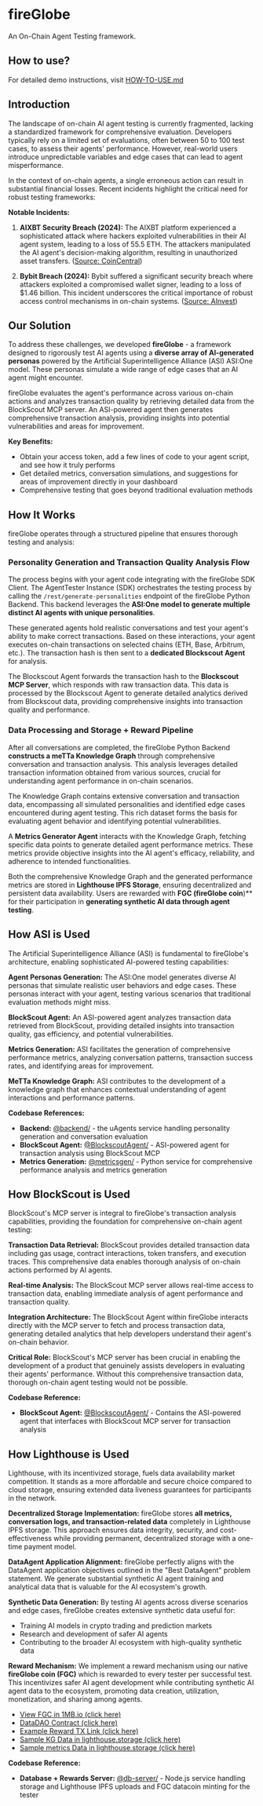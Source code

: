 # fireGlobe

An On-Chain Agent Testing framework.

## How to use?

For detailed demo instructions, visit [HOW-TO-USE.md](HOW-TO-USE.md)


## Introduction

The landscape of on-chain AI agent testing is currently fragmented, lacking a standardized framework for comprehensive evaluation. Developers typically rely on a limited set of evaluations, often between 50 to 100 test cases, to assess their agents' performance. However, real-world users introduce unpredictable variables and edge cases that can lead to agent misperformance.

In the context of on-chain agents, a single erroneous action can result in substantial financial losses. Recent incidents highlight the critical need for robust testing frameworks:

**Notable Incidents:**

1. **AIXBT Security Breach (2024):** The AIXBT platform experienced a sophisticated attack where hackers exploited vulnerabilities in their AI agent system, leading to a loss of 55.5 ETH. The attackers manipulated the AI agent's decision-making algorithm, resulting in unauthorized asset transfers. ([Source: CoinCentral](https://coincentral.com/aixbt-ai-agent-loses-55-5-eth-in-security-breach-token-falls-20/))

2. **Bybit Breach (2024):** Bybit suffered a significant security breach where attackers exploited a compromised wallet signer, leading to a loss of $1.46 billion. This incident underscores the critical importance of robust access control mechanisms in on-chain systems. ([Source: AInvest](https://www.ainvest.com/news/crypto-incidents-cost-3-1b-2025-h1-driven-human-errors-ai-hacks-2507/))

## Our Solution

To address these challenges, we developed **fireGlobe** - a framework designed to rigorously test AI agents using a **diverse array of AI-generated personas** powered by the Artificial Superintelligence Alliance (ASI) ASI:One model. These personas simulate a wide range of edge cases that an AI agent might encounter.

fireGlobe evaluates the agent's performance across various on-chain actions and analyzes transaction quality by retrieving detailed data from the BlockScout MCP server. An ASI-powered agent then generates comprehensive transaction analysis, providing insights into potential vulnerabilities and areas for improvement.

**Key Benefits:**
- Obtain your access token, add a few lines of code to your agent script, and see how it truly performs
- Get detailed metrics, conversation simulations, and suggestions for areas of improvement directly in your dashboard
- Comprehensive testing that goes beyond traditional evaluation methods

## How It Works

fireGlobe operates through a structured pipeline that ensures thorough testing and analysis:

### Personality Generation and Transaction Quality Analysis Flow

The process begins with your agent code integrating with the fireGlobe SDK Client. The AgentTester Instance (SDK) orchestrates the testing process by calling the `/rest/generate-personalities` endpoint of the fireGlobe Python Backend. This backend leverages the **ASI:One model to generate multiple distinct AI agents with unique personalities**.

These generated agents hold realistic conversations and test your agent's ability to make correct transactions. Based on these interactions, your agent executes on-chain transactions on selected chains (ETH, Base, Arbitrum, etc.). The transaction hash is then sent to a **dedicated Blockscout Agent** for analysis.

The Blockscout Agent forwards the transaction hash to the **Blockscout MCP Server**, which responds with raw transaction data. This data is processed by the Blockscout Agent to generate detailed analytics derived from Blockscout data, providing comprehensive insights into transaction quality and performance.

### Data Processing and Storage + Reward Pipeline

After all conversations are completed, the fireGlobe Python Backend **constructs a meTTa Knowledge Graph** through comprehensive conversation and transaction analysis. This analysis leverages detailed transaction information obtained from various sources, crucial for understanding agent performance in on-chain scenarios.

The Knowledge Graph contains extensive conversation and transaction data, encompassing all simulated personalities and identified edge cases encountered during agent testing. This rich dataset forms the basis for evaluating agent behavior and identifying potential vulnerabilities.

A **Metrics Generator Agent** interacts with the Knowledge Graph, fetching specific data points to generate detailed agent performance metrics. These metrics provide objective insights into the AI agent's efficacy, reliability, and adherence to intended functionalities.

Both the comprehensive Knowledge Graph and the generated performance metrics are stored in **Lighthouse IPFS Storage**, ensuring decentralized and persistent data availability. Users are rewarded with **FGC (fireGlobe coin**)** for their participation in **generating synthetic AI data through agent testing**.

## How ASI is Used

The Artificial Superintelligence Alliance (ASI) is fundamental to fireGlobe's architecture, enabling sophisticated AI-powered testing capabilities:

**Agent Personas Generation:** The ASI:One model generates diverse AI personas that simulate realistic user behaviors and edge cases. These personas interact with your agent, testing various scenarios that traditional evaluation methods might miss.

**BlockScout Agent:** An ASI-powered agent analyzes transaction data retrieved from BlockScout, providing detailed insights into transaction quality, gas efficiency, and potential vulnerabilities.

**Metrics Generation:** ASI facilitates the generation of comprehensive performance metrics, analyzing conversation patterns, transaction success rates, and identifying areas for improvement.

**MeTTa Knowledge Graph:** ASI contributes to the development of a knowledge graph that enhances contextual understanding of agent interactions and performance patterns.

**Codebase References:**
- **Backend:** [@backend/](SDK/backend/) - the uAgents service handling personality generation and conversation evaluation
- **BlockScout Agent:** [@BlockscoutAgent/](SDK/BlockscoutAgent/) - ASI-powered agent for transaction analysis using BlockScout MCP
- **Metrics Generation:** [@metricsgen/](SDK/metricsgen/) - Python service for comprehensive performance analysis and metrics generation

## How BlockScout is Used

BlockScout's MCP server is integral to fireGlobe's transaction analysis capabilities, providing the foundation for comprehensive on-chain agent testing:

**Transaction Data Retrieval:** BlockScout provides detailed transaction data including gas usage, contract interactions, token transfers, and execution traces. This comprehensive data enables thorough analysis of on-chain actions performed by AI agents.

**Real-time Analysis:** The BlockScout MCP server allows real-time access to transaction data, enabling immediate analysis of agent performance and transaction quality.

**Integration Architecture:** The BlockScout Agent within fireGlobe interacts directly with the MCP server to fetch and process transaction data, generating detailed analytics that help developers understand their agent's on-chain behavior.

**Critical Role:** BlockScout's MCP server has been crucial in enabling the development of a product that genuinely assists developers in evaluating their agents' performance. Without this comprehensive transaction data, thorough on-chain agent testing would not be possible.

**Codebase Reference:**
- **BlockScout Agent:** [@BlockscoutAgent/](SDK/BlockscoutAgent/) - Contains the ASI-powered agent that interfaces with BlockScout MCP server for transaction analysis

## How Lighthouse is Used

Lighthouse, with its incentivized storage, fuels data availability market competition. It stands as a more affordable and secure choice compared to cloud storage, ensuring extended data liveness guarantees for participants in the network.

**Decentralized Storage Implementation:** fireGlobe stores **all metrics, conversation logs, and transaction-related data** completely in Lighthouse IPFS storage. This approach ensures data integrity, security, and cost-effectiveness while providing permanent, decentralized storage with a one-time payment model.

**DataAgent Application Alignment:** fireGlobe perfectly aligns with the DataAgent application objectives outlined in the "Best DataAgent" problem statement. We generate substantial synthetic AI agent training and analytical data that is valuable for the AI ecosystem's growth.

**Synthetic Data Generation:** By testing AI agents across diverse scenarios and edge cases, fireGlobe creates extensive synthetic data useful for:
- Training AI models in crypto trading and prediction markets
- Research and development of safer AI agents
- Contributing to the broader AI ecosystem with high-quality synthetic data

**Reward Mechanism:** We implement a reward mechanism using our native **fireGlobe coin (FGC)** which is rewarded to every tester per successful test. This incentivizes safer AI agent development while contributing synthetic AI agent data to the ecosystem, promoting data creation, utilization, monetization, and sharing among agents.

- [View FGC in 1MB.io (click here)](https://1mb.io/view-coin/0x3d2f760c3bb59bc74b6be357e3c20aad708a9667)
- [DataDAO Contract (click here)](https://sepolia.etherscan.io/address/0x3d2f760c3bb59bc74b6be357e3c20aad708a9667)
- [Example Reward TX Link (click here)](https://sepolia.etherscan.io/tx/0xabc8f6350d18c7e5b6154c6053c7ff62a6123bccc82762ef0c327cd54bb786f6)
- [Sample KG Data in lighthouse.storage (click here)](https://gateway.lighthouse.storage/ipfs/QmYxY1fM9GzgGPUDmJJz3LCzQcRDo5qJmjdm3gmiyRyc3H)
- [Sample metrics Data in lighthouse.storage (click here)](https://gateway.lighthouse.storage/ipfs/QmW8GJhb1LscVDVG5xsun4hLfU19wwsEgpM1b7CjRq8NwG)

**Codebase Reference:**
- **Database + Rewards Server:** [@db-server/](SDK/db-server/) - Node.js service handling storage and Lighthouse IPFS uploads and FGC datacoin minting for the tester

